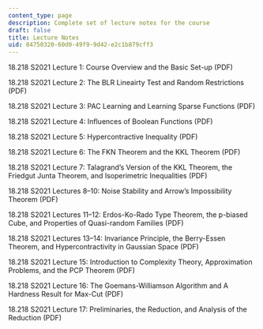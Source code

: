 ```yaml
---
content_type: page
description: Complete set of lecture notes for the course
draft: false
title: Lecture Notes
uid: 84750320-60d0-49f9-9d42-e2c1b879cff3
---
```

18.218 S2021 Lecture 1: Course Overview and the Basic Set-up (PDF)

18.218 S2021 Lecture 2: The BLR Lineairty Test and Random Restrictions (PDF)

18.218 S2021 Lecture 3: PAC Learning and Learning Sparse Functions (PDF)

18.218 S2021 Lecture 4: Influences of Boolean Functions (PDF)

18.218 S2021 Lecture 5: Hypercontractive Inequality (PDF)

18.218 S2021 Lecture 6: The FKN Theorem and the KKL Theorem (PDF)

18.218 S2021 Lecture 7: Talagrand’s Version of the KKL Theorem, the Friedgut Junta Theorem, and Isoperimetric Inequalities (PDF)

18.218 S2021 Lectures 8–10: Noise Stability and Arrow’s Impossibility Theorem (PDF) 

18.218 S2021 Lectures 11–12: Erdos-Ko-Rado Type Theorem, the p-biased Cube, and Properties of Quasi-random Families (PDF)

18.218 S2021 Lectures 13–14: Invariance Principle, the Berry-Essen Theorem, and Hypercontractivity in Gaussian Space (PDF)

18.218 S2021 Lecture 15: Introduction to Complexity Theory, Approximation Problems, and the PCP Theorem (PDF)

18.218 S2021 Lecture 16: The Goemans-Williamson Algorithm and A Hardness Result for Max-Cut (PDF)

18.218 S2021 Lecture 17: Preliminaries, the Reduction, and Analysis of the Reduction (PDF)
